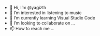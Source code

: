 - 👋 Hi, I’m @yagizth
- 👀 I’m interested in listening to music
- 🌱 I’m currently learning Visual Studio Code
- 💞️ I’m looking to collaborate on ...
- 📫 How to reach me ...

<!---
yagizth/yagizth is a ✨ special ✨ repository because its `README.md` (this file) appears on your GitHub profile.
You can click the Preview link to take a look at your changes.
--->
